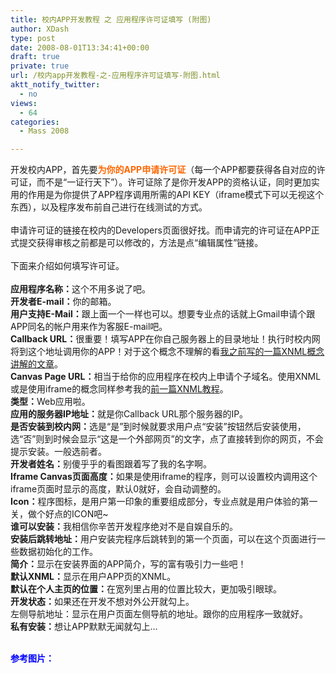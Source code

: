 ```yaml
---
title: 校内APP开发教程 之 应用程序许可证填写 (附图)
author: XDash
type: post
date: 2008-08-01T13:34:41+00:00
draft: true
private: true
url: /校内app开发教程-之-应用程序许可证填写-附图.html
aktt_notify_twitter:
  - no
views:
  - 64
categories:
  - Mass 2008

---
```

<div>
  开发校内APP，首先要<span style="color: #ff6600"><strong>为你的APP申请许可证</strong></span>（每一个APP都要获得各自对应的许可证，而不是&ldquo;一证行天下&rdquo;）。许可证除了是你开发APP的资格认证，同时更加实用的作用是为你提供了APP程序调用所需的API KEY（iframe模式下可以无视这个东西），以及程序发布前自己进行在线测试的方式。
</div>

<div>
  &nbsp;
</div>

<div>
  申请许可证的链接在校内的Developers页面很好找。而申请完的许可证在APP正式提交获得审核之前都是可以修改的，方法是点&ldquo;编辑属性&rdquo;链接。
</div>

<div>
  &nbsp;
</div>

<div>
  下面来介绍如何填写许可证。
</div>

<div>
  &nbsp;
</div>

<div>
  <strong>应用程序名称：</strong>这个不用多说了吧。<br /> <strong>开发者E-mail：</strong>你的邮箱。<br /> <strong>用户支持E-Mail：</strong>跟上面一个一样也可以。想要专业点的话就上Gmail申请个跟APP同名的帐户用来作为客服E-mail吧。<br /> <strong>Callback URL：</strong>很重要！填写APP在你自己服务器上的目录地址！执行时校内网将到这个地址调用你的APP！对于这个概念不理解的看<a target="_blank" href="http://xdash.cn/article.asp?id=9">我之前写的一篇XNML概念讲解的文章</a>。<br /> <strong>Canvas Page URL：</strong>相当于给你的应用程序在校内上申请个子域名。使用XNML或是使用iframe的概念同样参考我的<a target="_blank" href="http://xdash.cn/article.asp?id=9">前一篇XNML教程</a>。<br /> <strong>类型：</strong>Web应用啦。<br /> <strong>应用的服务器IP地址：</strong>就是你Callback URL那个服务器的IP。<br /> <strong>是否安装到校内网：</strong>选是&ldquo;是&rdquo;到时候就要求用户点&ldquo;安装&rdquo;按钮然后安装使用，选&ldquo;否&rdquo;则到时候会显示&ldquo;这是一个外部网页&rdquo;的文字，点了直接转到你的网页，不会提示安装。一般选前者。<br /> <strong>开发者姓名：</strong>别傻乎乎的看图跟着写了我的名字啊。<br /> <strong>Iframe Canvas页面高度：</strong>如果是使用iframe的程序，则可以设置校内调用这个iframe页面时显示的高度，默认0就好，会自动调整的。<br /> <strong>Icon：</strong>程序图标，是用户第一印象的重要组成部分，专业点就是用户体验的第一关，做个好点的ICON吧~<br /> <strong>谁可以安装：</strong>我相信你辛苦开发程序绝对不是自娱自乐的。<br /> <strong>安装后跳转地址：</strong>用户安装完程序后跳转到的第一个页面，可以在这个页面进行一些数据初始化的工作。<br /> <strong>简介：</strong>显示在安装界面的APP简介，写的富有吸引力一些吧！<br /> <strong>默认XNML：</strong>显示在用户APP页的XNML。<br /> <strong>默认在个人主页的位置：</strong>在宽列里占用的位置比较大，更加吸引眼球。<br /> <strong>开发状态：</strong>如果还在开发不想对外公开就勾上。<br /> 左侧导航地址：显示在用户页面左侧导航的地址。跟你的应用程序一致就好。<br /> <strong>私有安装：</strong>想让APP默默无闻就勾上&#8230;<br /> &nbsp;
</div>

<span style="color: #0000ff"><strong>参考图片：</strong></span>

<p style="text-align: center">
  <img decoding="async" alt="" src="http://farm4.static.flickr.com/3238/2721772407_dab4e9ae97_b.jpg" />
</p>